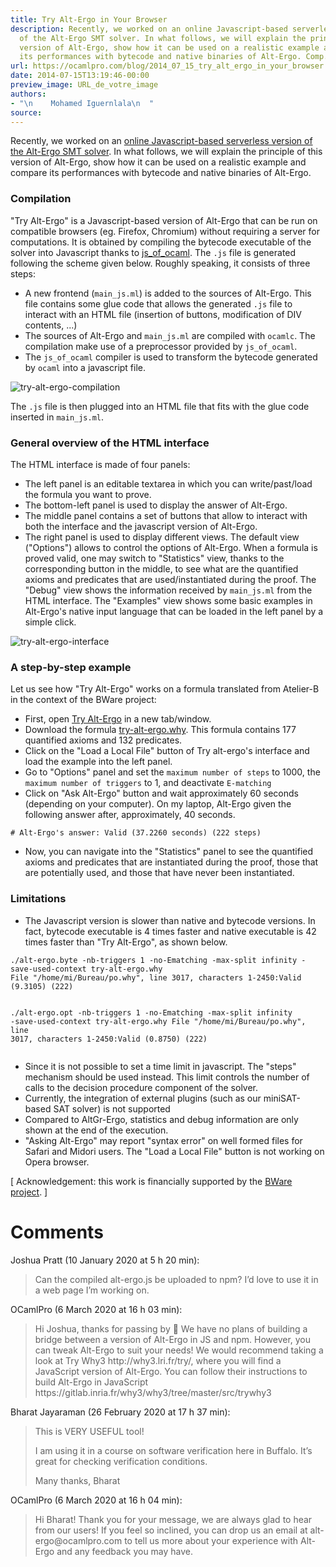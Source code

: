 ```yaml
---
title: Try Alt-Ergo in Your Browser
description: Recently, we worked on an online Javascript-based serverless version
  of the Alt-Ergo SMT solver. In what follows, we will explain the principle of this
  version of Alt-Ergo, show how it can be used on a realistic example and compare
  its performances with bytecode and native binaries of Alt-Ergo. Comp...
url: https://ocamlpro.com/blog/2014_07_15_try_alt_ergo_in_your_browser
date: 2014-07-15T13:19:46-00:00
preview_image: URL_de_votre_image
authors:
- "\n    Mohamed Iguernlala\n  "
source:
---
```


<p>Recently, we worked on an <a href="https://alt-ergo.ocamlpro.com/try.php">online Javascript-based serverless version of the Alt-Ergo SMT solver</a>. In what follows, we will explain the principle of this version of Alt-Ergo, show how it can be used on a realistic example and compare its performances with bytecode and native binaries of Alt-Ergo.</p>
<h3>Compilation</h3>
<p>&quot;Try Alt-Ergo&quot; is a Javascript-based version of Alt-Ergo that can be run on compatible browsers (eg. Firefox, Chromium) without requiring a server for computations. It is obtained by compiling the bytecode executable of the solver into Javascript thanks to <a href="https://ocsigen.org/js_of_ocaml/">js_of_ocaml</a>. The <code>.js</code> file is generated following the scheme given below. Roughly speaking, it consists of three steps:</p>
<ul>
<li>A new frontend (<code>main_js.ml</code>) is added to the sources of Alt-Ergo. This file contains some glue code that allows the generated <code>.js</code> file to interact with an HTML file (insertion of buttons, modification of DIV contents, ...)
</li>
<li>The sources of Alt-Ergo and <code>main_js.ml</code> are compiled with <code>ocamlc</code>. The compilation make use of a preprocessor provided by <code>js_of_ocaml</code>.
</li>
<li>The <code>js_of_ocaml</code> compiler is used to transform the bytecode generated by <code>ocaml</code> into a javascript file.
</li>
</ul>
<p><img src="https://ocamlpro.com/blog/assets/img/diagram_try_alt_ergo_compilation.png" alt="try-alt-ergo-compilation"/></p>
<p>The <code>.js</code> file is then plugged into an HTML file that fits with the glue code inserted in <code>main_js.ml</code>.</p>
<h3>General overview of the HTML interface</h3>
<p>The HTML interface is made of four panels:</p>
<ul>
<li>The left panel is an editable textarea in which you can write/past/load the formula you want to prove.
</li>
<li>The bottom-left panel is used to display the answer of Alt-Ergo.
</li>
<li>The middle panel contains a set of buttons that allow to interact with both the interface and the javascript version of Alt-Ergo.
</li>
<li>The right panel is used to display different views. The default view (&quot;Options&quot;) allows to control the options of Alt-Ergo. When a formula is proved valid, one may switch to &quot;Statistics&quot; view, thanks to the corresponding button in the middle, to see what are the quantified axioms and predicates that are used/instantiated during the proof. The &quot;Debug&quot; view shows the information received by <code>main_js.ml</code> from the HTML interface. The &quot;Examples&quot; view shows some basic examples in Alt-Ergo's native input language that can be loaded in the left panel by a simple click.
</li>
</ul>
<p><img src="https://ocamlpro.com/blog/assets/img/screenshot_try_alt_ergo_interface.png" alt="try-alt-ergo-interface"/></p>
<h3>A step-by-step example</h3>
<p>Let us see how &quot;Try Alt-Ergo&quot; works on a formula translated from Atelier-B in the context of the BWare project:</p>
<ul>
<li>First, open <a href="https://alt-ergo.ocamlpro.com/try.php">Try Alt-Ergo</a> in a new tab/window.
</li>
<li>Download the formula <a href="https://www.ocamlpro.com/files/try-alt-ergo.why">try-alt-ergo.why</a>. This formula contains 177 quantified axioms and 132 predicates.
</li>
<li>Click on the &quot;Load a Local File&quot; button of Try alt-ergo's interface and load the example into the left panel.
</li>
<li>Go to &quot;Options&quot; panel and set the <code>maximum number of steps</code> to 1000, the <code>maximum number of triggers</code> to 1, and deactivate <code>E-matching</code>
</li>
<li>Click on &quot;Ask Alt-Ergo&quot; button and wait approximately 60 seconds (depending on your computer). On my laptop, Alt-Ergo given the following answer after, approximately, 40 seconds.
</li>
</ul>
<pre><code class="language-shell-session"># Alt-Ergo's answer: Valid (37.2260 seconds) (222 steps)
</code></pre>
<ul>
<li>Now, you can navigate into the &quot;Statistics&quot; panel to see the quantified axioms and predicates that are instantiated during the proof, those that are potentially used, and those that have never been instantiated.
</li>
</ul>
<h3>Limitations</h3>
<ul>
<li>The Javascript version is slower than native and bytecode versions. In fact, bytecode executable is 4 times faster and native executable is 42 times faster than &quot;Try Alt-Ergo&quot;, as shown below.
</li>
</ul>
<pre><code class="language-shell-session">./alt-ergo.byte -nb-triggers 1 -no-Ematching -max-split infinity -save-used-context try-alt-ergo.why
File &quot;/home/mi/Bureau/po.why&quot;, line 3017, characters 1-2450:Valid (9.3105) (222)

./alt-ergo.opt -nb-triggers 1 -no-Ematching -max-split infinity -save-used-context try-alt-ergo.why
File &quot;/home/mi/Bureau/po.why&quot;, line 3017, characters 1-2450:Valid (0.8750) (222)
</code></pre>
<ul>
<li>Since it is not possible to set a time limit in javascript. The &quot;steps&quot; mechanism should be used instead. This limit controls the number of calls to the decision procedure component of the solver.
</li>
<li>Currently, the integration of external plugins (such as our miniSAT-based SAT solver) is not supported
</li>
<li>Compared to AltGr-Ergo, statistics and debug information are only shown at the end of the execution.
</li>
<li>&quot;Asking Alt-Ergo&quot; may report &quot;syntax error&quot; on well formed files for Safari and Midori users. The &quot;Load a Local File&quot; button is not working on Opera browser.
</li>
</ul>
<p>[ Acknowledgement: this work is financially supported by the <a href="https://bware.lri.fr/">BWare project</a>. ]</p>
<h1>Comments</h1>
<p>Joshua Pratt (10 January 2020 at 5 h 20 min):</p>
<blockquote>
<p>Can the compiled alt-ergo.js be uploaded to npm? I&rsquo;d love to use it in a web page I&rsquo;m working on.</p>
</blockquote>
<p>OCamlPro (6 March 2020 at 16 h 03 min):</p>
<blockquote>
<p>Hi Joshua, thanks for passing by &#128578; We have no plans of building a bridge between a version of Alt-Ergo in JS and npm. However, you can tweak Alt-Ergo to suit your needs! We would recommend taking a look at Try Why3 http://why3.lri.fr/try/, where you will find a JavaScript version of Alt-Ergo. You can follow their instructions to build Alt-Ergo in JavaScript https://gitlab.inria.fr/why3/why3/tree/master/src/trywhy3</p>
</blockquote>
<p>Bharat Jayaraman (26 February 2020 at 17 h 37 min):</p>
<blockquote>
<p>This is VERY USEFUL tool!</p>
<p>I am using it in a course on software verification here in Buffalo. It&rsquo;s great for checking verification conditions.</p>
<p>Many thanks,
Bharat</p>
</blockquote>
<p>OCamlPro (6 March 2020 at 16 h 04 min):</p>
<blockquote>
<p>Hi Bharat! Thank you for your message, we are always glad to hear from our users! If you feel so inclined, you can drop us an email at alt-ergo@ocamlpro.com to tell us more about your experience with Alt-Ergo and any feedback you may have.</p>
</blockquote>

